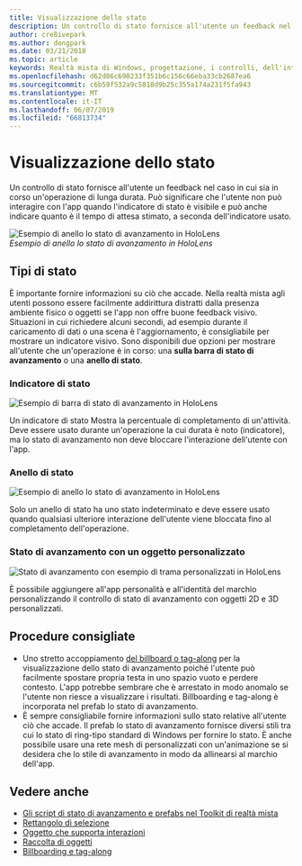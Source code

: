 ```yaml
---
title: Visualizzazione dello stato
description: Un controllo di stato fornisce all'utente un feedback nel caso in cui sia in corso un'operazione di lunga durata.
author: cre8ivepark
ms.author: dongpark
ms.date: 03/21/2018
ms.topic: article
keywords: Realtà mista di Windows, progettazione, i controlli, dell'interfaccia utente, esperienza utente
ms.openlocfilehash: d62d86c690233f351b6c156c66eba33cb2687ea6
ms.sourcegitcommit: c6b59f532a9c5818d9b25c355a174a231f5fa943
ms.translationtype: MT
ms.contentlocale: it-IT
ms.lasthandoff: 06/07/2019
ms.locfileid: "66813734"
---
```

# <a name="displaying-progress"></a>Visualizzazione dello stato

Un controllo di stato fornisce all'utente un feedback nel caso in cui sia in corso un'operazione di lunga durata. Può significare che l'utente non può interagire con l'app quando l'indicatore di stato è visibile e può anche indicare quanto è il tempo di attesa stimato, a seconda dell'indicatore usato.

![Esempio di anello lo stato di avanzamento in HoloLens](images/HoloLens2_Loader.gif)<br>
*Esempio di anello lo stato di avanzamento in HoloLens*

## <a name="types-of-progress"></a>Tipi di stato

È importante fornire informazioni su ciò che accade. Nella realtà mista agli utenti possono essere facilmente addirittura distratti dalla presenza ambiente fisico o oggetti se l'app non offre buone feedback visivo. Situazioni in cui richiedere alcuni secondi, ad esempio durante il caricamento di dati o una scena è l'aggiornamento, è consigliabile per mostrare un indicatore visivo. Sono disponibili due opzioni per mostrare all'utente che un'operazione è in corso: una **sulla barra di stato di avanzamento** o una **anello di stato**.

### <a name="progress-bar"></a>Indicatore di stato

![Esempio di barra di stato di avanzamento in HoloLens](images/640px-progressbar.jpg)

Un indicatore di stato Mostra la percentuale di completamento di un'attività. Deve essere usato durante un'operazione la cui durata è noto (indicatore), ma lo stato di avanzamento non deve bloccare l'interazione dell'utente con l'app.

### <a name="progress-ring"></a>Anello di stato

![Esempio di anello lo stato di avanzamento in HoloLens](images/640px-progressring.jpg)

Solo un anello di stato ha uno stato indeterminato e deve essere usato quando qualsiasi ulteriore interazione dell'utente viene bloccata fino al completamento dell'operazione.

### <a name="progress-with-a-custom-object"></a>Stato di avanzamento con un oggetto personalizzato

![Stato di avanzamento con esempio di trama personalizzati in HoloLens](images/640px-progresscustom.jpg)

È possibile aggiungere all'app personalità e all'identità del marchio personalizzando il controllo di stato di avanzamento con oggetti 2D e 3D personalizzati.

## <a name="best-practices"></a>Procedure consigliate
* Uno stretto accoppiamento [del billboard o tag-along](billboarding-and-tag-along.md) per la visualizzazione dello stato di avanzamento poiché l'utente può facilmente spostare propria testa in uno spazio vuoto e perdere contesto. L'app potrebbe sembrare che è arrestato in modo anomalo se l'utente non riesce a visualizzare i risultati. Billboarding e tag-along è incorporata nel prefab lo stato di avanzamento.
* È sempre consigliabile fornire informazioni sullo stato relative all'utente ciò che accade. Il prefab lo stato di avanzamento fornisce diversi stili tra cui lo stato di ring-tipo standard di Windows per fornire lo stato. È anche possibile usare una rete mesh di personalizzati con un'animazione se si desidera che lo stile di avanzamento in modo da allinearsi al marchio dell'app.

## <a name="see-also"></a>Vedere anche
* [Gli script di stato di avanzamento e prefabs nel Toolkit di realtà mista](https://github.com/microsoft/MixedRealityToolkit-Unity/tree/mrtk_development/Assets/MixedRealityToolkit.SDK/Features/UX/Prefabs/Loader)
* [Rettangolo di selezione](app-bar-and-bounding-box.md)
* [Oggetto che supporta interazioni](interactable-object.md)
* [Raccolta di oggetti](object-collection.md)
* [Billboarding e tag-along](billboarding-and-tag-along.md)
